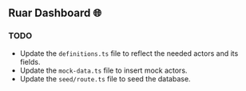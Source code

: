 ## Ruar Dashboard 🌐

### TODO

- Update the `definitions.ts` file to reflect the needed actors and its fields.
- Update the `mock-data.ts` file to insert mock actors.
- Update the `seed/route.ts` file to seed the database.